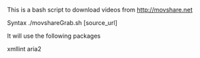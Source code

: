 This is a bash script to download videos from http://movshare.net

Syntax
./movshareGrab.sh [source_url]

It will use the following packages

xmllint
aria2